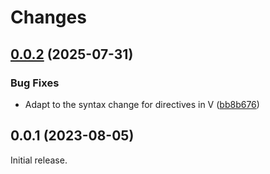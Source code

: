 # Changes

## [0.0.2](https://github.com/prantlf/v-bpath/compare/v0.0.1...v0.0.2) (2025-07-31)

### Bug Fixes

* Adapt to the syntax change for directives in V ([bb8b676](https://github.com/prantlf/v-bpath/commit/bb8b6768c9a949cb3b2899c3a860726e78de6c1e))

## 0.0.1 (2023-08-05)

Initial release.
